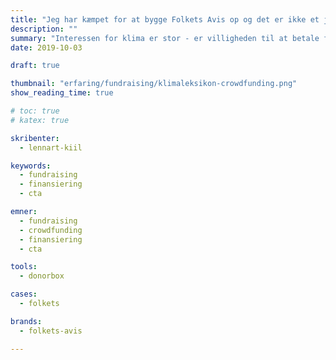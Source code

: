 ```yaml
---
title: "Jeg har kæmpet for at bygge Folkets Avis op og det er ikke et junkmedie"
description: ""
summary: "Interessen for klima er stor - er villigheden til at betale for viden på området det også?"
date: 2019-10-03

draft: true

thumbnail: "erfaring/fundraising/klimaleksikon-crowdfunding.png"
show_reading_time: true

# toc: true
# katex: true

skribenter:
  - lennart-kiil

keywords:
  - fundraising
  - finansiering
  - cta

emner:
  - fundraising
  - crowdfunding
  - finansiering
  - cta

tools:
  - donorbox

cases:
  - folkets

brands:
  - folkets-avis

---
```

